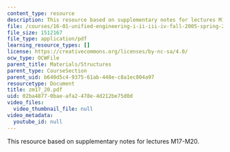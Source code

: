 ```yaml
---
content_type: resource
description: This resource based on supplementary notes for lectures M17-M20.
file: /courses/16-01-unified-engineering-i-ii-iii-iv-fall-2005-spring-2006/02ba48770baeafa2478e4d212be75d0d_zm17_20.pdf
file_size: 1512167
file_type: application/pdf
learning_resource_types: []
license: https://creativecommons.org/licenses/by-nc-sa/4.0/
ocw_type: OCWFile
parent_title: Materials/Structures
parent_type: CourseSection
parent_uid: b640d5c4-9375-61ab-448e-c8a1ec804a97
resourcetype: Document
title: zm17_20.pdf
uid: 02ba4877-0bae-afa2-478e-4d212be75d0d
video_files:
  video_thumbnail_file: null
video_metadata:
  youtube_id: null
---
```

This resource based on supplementary notes for lectures M17-M20.